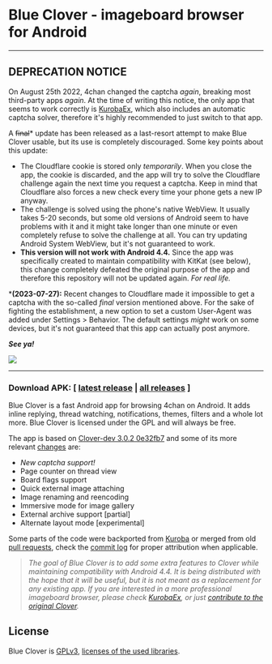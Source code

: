 # Blue Clover - imageboard browser for Android

---

## DEPRECATION NOTICE

On August 25th 2022, 4chan changed the captcha *again*, breaking most third-party apps *again*. At the time of writing this notice, the only app that seems to work correctly is [KurobaEx](https://github.com/K1rakishou/Kuroba-Experimental), which also includes an automatic captcha solver, therefore it's highly recommended to just switch to that app.

A ~~final~~\* update has been released as a last-resort attempt to make Blue Clover usable, but its use is completely discouraged. Some key points about this update:

- The Cloudflare cookie is stored only *temporarily*. When you close the app, the cookie is discarded, and the app will try to solve the Cloudflare challenge again the next time you request a captcha. Keep in mind that Cloudflare also forces a new check every time your phone gets a new IP anyway.
- The challenge is solved using the phone's native WebView. It usually takes 5-20 seconds, but some old versions of Android seem to have problems with it and it might take longer than one minute or even completely refuse to solve the challenge at all. You can try updating Android System WebView, but it's not guaranteed to work.
- **This version will not work with Android 4.4.** Since the app was specifically created to maintain compatibility with KitKat (see below), this change completely defeated the original purpose of the app and therefore this repository will not be updated again. *For real life.*

\***(2023-07-27):** Recent changes to Cloudflare made it impossible to get a captcha with the so-called *final* version mentioned above. For the sake of fighting the establishment, a new option to set a custom User-Agent was added under Settings > Behavior. The default settings *might* work on some devices, but it's not guaranteed that this app can actually post anymore.

***See ya!***

![](docs/2389135.gif)

---

### Download APK: [ [latest release](https://github.com/nnuudev/BlueClover/releases/latest) | [all releases](https://github.com/nnuudev/BlueClover/releases) ]

Blue Clover is a fast Android app for browsing 4chan on Android. It adds inline replying, thread watching, notifications, themes, filters and a whole lot more. Blue Clover is licensed under the GPL and will always be free.

The app is based on [Clover-dev 3.0.2 0e32fb7](https://github.com/chandevel/Clover/commit/0e32fb74d5ea4fbfe3248e559e64037bdf9acf17) and some of its more relevant [changes](https://raw.githubusercontent.com/nnuudev/BlueClover/dev/CHANGES.txt) are:

- *New captcha support!*
- Page counter on thread view
- Board flags support
- Quick external image attaching
- Image renaming and reencoding
- Immersive mode for image gallery
- External archive support [partial]
- Alternate layout mode [experimental]

Some parts of the code were backported from [Kuroba](https://github.com/Adamantcheese/Kuroba) or merged from old [pull requests](https://github.com/chandevel/Clover/pulls?q=is%3Apr), check the [commit log](https://github.com/nnuudev/BlueClover/commits/dev) for proper attribution when applicable.

> *The goal of Blue Clover is to add some extra features to Clover while maintaining compatibility with Android 4.4. It is being distributed with the hope that it will be useful, but it is not meant as a replacement for any existing app. If you are interested in a more professional imageboard browser, please check [KurobaEx](https://github.com/K1rakishou/Kuroba-Experimental), or just [contribute to the original Clover](https://github.com/chandevel/Clover).*


## License
Blue Clover is [GPLv3](https://github.com/nnuudev/BlueClover/blob/dev/COPYING.txt), [licenses of the used libraries](https://github.com/nnuudev/BlueClover/blob/dev/Clover/app/src/main/assets/html/licenses.html).